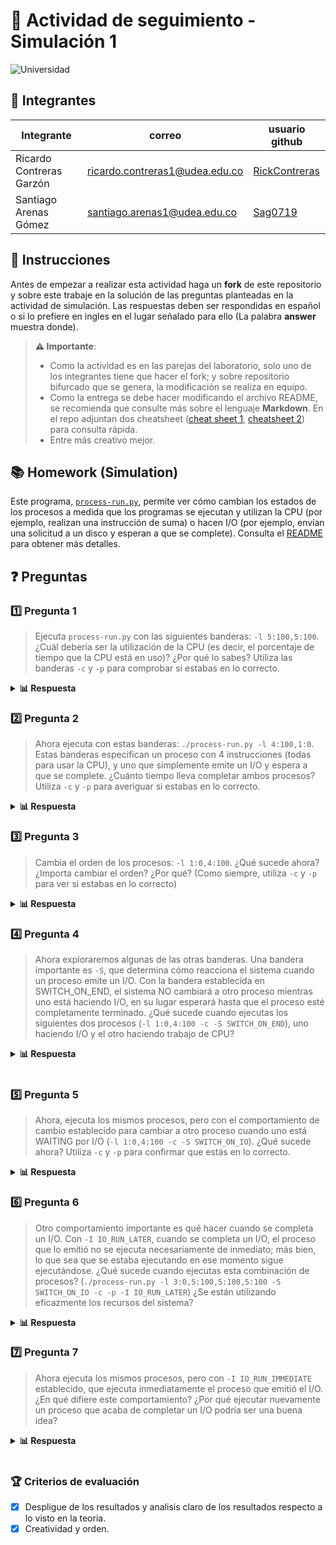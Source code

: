 # 🧪 Actividad de seguimiento - Simulación 1

![Universidad](https://img.shields.io/badge/Universidad-UdeA-green)

## 👥 Integrantes

|Integrante|correo|usuario github|
|---|---|---|
| Ricardo Contreras Garzón | ricardo.contreras1@udea.edu.co | [RickContreras](https://github.com/RickContreras) |
| Santiago Arenas Gómez | santiago.arenas1@udea.edu.co |[Sag0719](https://github.com/Sag0719)|

## 📝 Instrucciones

Antes de empezar a realizar esta actividad haga un **fork** de este repositorio y sobre este trabaje en la solución de las preguntas planteadas en la actividad de simulación. Las respuestas deben ser respondidas en español o si lo prefiere en ingles en el lugar señalado para ello (La palabra **answer** muestra donde).

> **⚠️ Importante**:
> * Como la actividad es en las parejas del laboratorio, solo uno de los integrantes tiene que hacer el fork; y sobre repositorio bifurcado que se genera, la modificación se realiza en equipo.
> * Como la entrega se debe hacer modificando el archivo README, se recomienda que consulte más sobre el lenguaje **Markdown**. En el repo adjuntan dos cheatsheet ([cheat sheet 1](Markdown_Cheat_Sheet.pdf), [cheatsheet 2](markdown-cheatsheet.pdf)) para consulta rápida.
> * Entre más creativo mejor.

## 📚 Homework (Simulation)

Este programa, [`process-run.py`](process-run.py), permite ver cómo cambian los estados de los procesos a medida que los programas se ejecutan y utilizan la CPU (por ejemplo, realizan una instrucción de suma) o hacen I/O (por ejemplo, envían una solicitud a un disco y esperan a que se complete). Consulta el [README](https://github.com/remzi-arpacidusseau/ostep-homework/blob/master/cpu-intro/README.md) para obtener más detalles.

## ❓ Preguntas

### 1️⃣ Pregunta 1

> Ejecuta `process-run.py` con las siguientes banderas: `-l 5:100,5:100`. ¿Cuál debería ser la utilización de la CPU (es decir, el porcentaje de tiempo que la CPU está en uso)? ¿Por qué lo sabes? Utiliza las banderas `-c` y `-p` para comprobar si estabas en lo correcto.

<details>
<summary><b>📊 Respuesta</b></summary>

Al ejecutar el comando:

```bash
python3 ./process-run.py -l 5:100,5:100
```

Se observa que ambos procesos realizan únicamente operaciones en la CPU. A continuación, se muestra cómo se distribuyen las instrucciones:

| **Process 0** | **Process 1** |
|:-------------:|:-------------:|
| cpu | cpu |
| cpu | cpu |
| cpu | cpu |
| cpu | cpu |
| cpu | cpu |

Al ejecutar el comando con las banderas `-c` y `-p`:

```bash
python3 ./process-run.py -l 5:100,5:100 -c -p
```

Se genera la siguiente traza, que detalla el estado de los procesos en cada unidad de tiempo:

| Tiempo | PID: 0 | PID: 1 | CPU | I/O |
|:------:|:------:|:------:|:---:|:---:|
| 1 | RUN:cpu | READY | 1 | |
| 2 | RUN:cpu | READY | 1 | |
| 3 | RUN:cpu | READY | 1 | |
| 4 | RUN:cpu | READY | 1 | |
| 5 | RUN:cpu | READY | 1 | |
| 6 | DONE | RUN:cpu | 1 | |
| 7 | DONE | RUN:cpu | 1 | |
| 8 | DONE | RUN:cpu | 1 | |
| 9 | DONE | RUN:cpu | 1 | |
| 10 | DONE | RUN:cpu | 1 | |

#### 📈 Estadísticas:
| Métrica | Valor |
|:-------:|:-----:|
| Tiempo total | 10 unidades |
| CPU ocupada | 10 unidades |
| I/O ocupada | 0 unidades |

#### 🔍 Análisis:

- En la primera ejecución, se observa cómo cada proceso utiliza la CPU de manera secuencial, pero no se detalla cómo el sistema operativo gestiona el cambio de procesos.
- En la segunda ejecución, con las banderas `-c` y `-p`, se muestra explícitamente el estado de cada proceso en cada unidad de tiempo. Esto permite observar cómo los procesos se turnan para usar la CPU.
- La CPU está ocupada durante todo el tiempo de ejecución, lo que resulta en una utilización del **100%**. No hay operaciones de I/O, por lo que el tiempo ocupado por I/O es **0%**.
   
En resumen, esta simulación demuestra cómo los procesos se alternan en el uso de la CPU y cómo el sistema operativo gestiona su ejecución de manera eficiente.

</details>

### 2️⃣ Pregunta 2

> Ahora ejecuta con estas banderas: `./process-run.py -l 4:100,1:0`. Estas banderas especifican un proceso con 4 instrucciones (todas para usar la CPU), y uno que simplemente emite un I/O y espera a que se complete. ¿Cuánto tiempo lleva completar ambos procesos? Utiliza `-c` y `-p` para averiguar si estabas en lo correcto.

<details>
<summary><b>📊 Respuesta</b></summary>

Al ejecutar el comando:

```bash
python3 process-run.py -l 4:100,1:0
```

Se observa que el Proceso 0 realiza 4 instrucciones en la CPU, mientras que el Proceso 1 realiza una operación de I/O y espera a que esta finalice. A continuación, se muestra cómo se distribuyen las instrucciones:

| **Process 0** | **Process 1** |
|:-------------:|:-------------:|
| cpu | io |
| cpu | io_done |
| cpu | |
| cpu | |

Al ejecutar el comando con las banderas `-c` y `-p`:

```bash
python3 process-run.py -l 4:100,1:0 -c -p
```

Se genera la siguiente traza, que detalla el estado de los procesos en cada unidad de tiempo:

| Tiempo | PID: 0 | PID: 1 | CPU | I/O |
|:------:|:------:|:------:|:---:|:---:|
| 1 | RUN:cpu | READY | 1 | |
| 2 | RUN:cpu | READY | 1 | |
| 3 | RUN:cpu | READY | 1 | |
| 4 | RUN:cpu | READY | 1 | |
| 5 | DONE | RUN:io | 1 | |
| 6 | DONE | BLOCKED | | 1 |
| 7 | DONE | BLOCKED | | 1 |
| 8 | DONE | BLOCKED | | 1 |
| 9 | DONE | BLOCKED | | 1 |
| 10 | DONE | BLOCKED | | 1 |
| 11* | DONE | RUN:io_done | 1 | |

#### 📈 Estadísticas:
| Métrica | Valor |
|:-------:|:-----:|
| Tiempo total | 11 unidades |
| CPU ocupada | 6 unidades |
| I/O ocupada | 5 unidades |
   
#### 🔍 Análisis:

- El **Proceso 0** utiliza la CPU durante 4 unidades de tiempo consecutivas y finaliza.
- El **Proceso 1** realiza una operación de I/O, lo que bloquea su ejecución durante 5 unidades de tiempo hasta que la operación de I/O se completa.
- La CPU está ocupada durante 6 de las 11 unidades de tiempo, lo que resulta en una utilización del **54.55%**.
- La I/O está ocupada durante 5 de las 11 unidades de tiempo, lo que resulta en una utilización del **45.45%**.
   
En resumen, esta simulación muestra cómo el sistema operativo gestiona los procesos que realizan operaciones de I/O. Este caso ilustra un escenario ideal donde la CPU se asigna a otro proceso tan pronto como el proceso actual ha finalizado completamente, maximizando así la eficiencia del uso de los recursos del sistema.

</details>

### 3️⃣ Pregunta 3

> Cambia el orden de los procesos: `-l 1:0,4:100`. ¿Qué sucede ahora? ¿Importa cambiar el orden? ¿Por qué? (Como siempre, utiliza `-c` y `-p` para ver si estabas en lo correcto)

<details>
<summary><b>📊 Respuesta</b></summary>

Al ejecutar el comando:

```bash
python3 ./process-run.py -l 1:0,4:100
```

Se observa que el Proceso 0 realiza una operación de I/O y espera a que esta finalice, mientras que el Proceso 1 utiliza la CPU para ejecutar 4 instrucciones. A continuación, se muestra cómo se distribuyen las instrucciones:

| **Process 0** | **Process 1** |
|:-------------:|:-------------:|
| io | cpu |
| io_done | cpu |
| | cpu |
| | cpu |

Al ejecutar el comando con las banderas `-c` y `-p`:

```bash
python3 ./process-run.py -l 1:0,4:100 -c -p
```

Se genera la siguiente traza, que detalla el estado de los procesos en cada unidad de tiempo:

| Tiempo | PID: 0 | PID: 1 | CPU | I/O |
|:------:|:------:|:------:|:---:|:---:|
| 1 | RUN:io | READY | 1 | |
| 2 | BLOCKED | RUN:cpu | 1 | 1 |
| 3 | BLOCKED | RUN:cpu | 1 | 1 |
| 4 | BLOCKED | RUN:cpu | 1 | 1 |
| 5 | BLOCKED | RUN:cpu | 1 | 1 |
| 6 | BLOCKED | DONE | | 1 |
| 7* | RUN:io_done | DONE | 1 | |

#### 📈 Estadísticas:
| Métrica | Valor |
|:-------:|:-----:|
| Tiempo total | 7 unidades |
| CPU ocupada | 6 unidades |
| I/O ocupada | 5 unidades |
   
#### 🔍 Análisis:

- El **Proceso 0** realiza una operación de I/O en la primera unidad de tiempo y queda bloqueado durante 5 unidades de tiempo mientras espera que la operación de I/O finalice.
- El **Proceso 1** utiliza la CPU durante 4 unidades de tiempo consecutivas y finaliza antes de que el Proceso 0 complete su operación de I/O.
- La CPU está ocupada durante 6 de las 7 unidades de tiempo, lo que resulta en una utilización del **85.71%**.
- La I/O está ocupada durante 5 de las 7 unidades de tiempo, lo que resulta en una utilización del **71.43%**.

En resumen, esta simulación muestra cómo el sistema operativo prioriza el uso de la CPU para procesos listos mientras otros procesos están bloqueados esperando operaciones de I/O. Esto asegura un uso eficiente de los recursos del sistema.

</details>

### 4️⃣ Pregunta 4

> Ahora exploraremos algunas de las otras banderas. Una bandera importante es `-S`, que determina cómo reacciona el sistema cuando un proceso emite un I/O. Con la bandera establecida en SWITCH_ON_END, el sistema NO cambiará a otro proceso mientras uno está haciendo I/O, en su lugar esperará hasta que el proceso esté completamente terminado. ¿Qué sucede cuando ejecutas los siguientes dos procesos (`-l 1:0,4:100 -c -S SWITCH_ON_END`), uno haciendo I/O y el otro haciendo trabajo de CPU?

<details>
<summary><b>📊 Respuesta</b></summary>

Al ejecutar el comando:

```bash
python3 process-run.py -l 1:0,4:100 -c -S SWITCH_ON_END
```

Se genera la siguiente traza, que detalla el estado de los procesos en cada unidad de tiempo:

| Tiempo | PID: 0 | PID: 1 | CPU | I/O |
|:------:|:------:|:------:|:---:|:---:|
| 1 | RUN:io | READY | 1 | |
| 2 | BLOCKED | READY | | 1 |
| 3 | BLOCKED | READY | | 1 |
| 4 | BLOCKED | READY | | 1 |
| 5 | BLOCKED | READY | | 1 |
| 6 | BLOCKED | READY | | 1 |
| 7* | RUN:io_done | READY | 1 | |
| 8 | DONE | RUN:cpu | 1 | |
| 9 | DONE | RUN:cpu | 1 | |
| 10 | DONE | RUN:cpu | 1 | |
| 11 | DONE | RUN:cpu | 1 | |

#### 📈 Estadísticas:
| Métrica | Valor |
|:-------:|:-----:|
| Tiempo total | 11 unidades |
| CPU ocupada | 6 unidades |
| I/O ocupada | 5 unidades |

#### 🔍 Análisis detallado:

- El **Proceso 0** realiza una operación de I/O en la primera unidad de tiempo y queda bloqueado durante 5 unidades de tiempo mientras espera que la operación de I/O finalice.
- Durante este tiempo, el sistema **no cambia** al **Proceso 1**, ya que la bandera `SWITCH_ON_END` indica que no se debe cambiar de proceso hasta que el proceso actual haya terminado completamente.
- Una vez que el **Proceso 0** finaliza su operación de I/O, el **Proceso 1** utiliza la CPU durante 4 unidades de tiempo consecutivas y finaliza.
- La CPU está ocupada durante **6 de las 11 unidades de tiempo**, lo que resulta en una utilización del **54.55%**.
- La I/O está ocupada durante **5 de las 11 unidades de tiempo**, lo que resulta en una utilización del **45.45%**.

#### 💡 Conclusión:

Este comportamiento **no es eficiente**, ya que el sistema permanece inactivo durante el tiempo en que el **Proceso 0** está bloqueado esperando la finalización de su operación de I/O. Esto demuestra que la bandera `SWITCH_ON_END` puede llevar a un uso ineficiente de los recursos del sistema, especialmente en escenarios donde hay procesos listos para ejecutarse mientras otros están bloqueados.  

En este caso, **permitir que el sistema cambie a otro proceso mientras uno está bloqueado** podría mejorar significativamente la utilización de la CPU y reducir el tiempo total de ejecución.

</details>
   <br>

### 5️⃣ Pregunta 5

> Ahora, ejecuta los mismos procesos, pero con el comportamiento de cambio establecido para cambiar a otro proceso cuando uno está WAITING por I/O (`-l 1:0,4:100 -c -S SWITCH_ON_IO`). ¿Qué sucede ahora? Utiliza `-c` y `-p` para confirmar que estás en lo correcto.

<details>
<summary><b>📊 Respuesta</b></summary>

Al ejecutar el comando:

```bash
python3 process-run.py -l 1:0,4:100 -c -S SWITCH_ON_IO
```
Se genera la siguiente traza, que detalla el estado de los procesos en cada unidad de tiempo:

| Tiempo | PID: 0 | PID: 1 | CPU | I/O |
|:------:|:------:|:------:|:---:|:---:|
| 1 | RUN:io | READY | 1 | |
| 2 | BLOCKED | RUN:cpu | | 1 |
| 3 | BLOCKED | RUN:cpu | | 1 |
| 4 | BLOCKED | RUN:cpu | | 1 |
| 5 | BLOCKED | RUN:cpu | | 1 |
| 6 | BLOCKED | DONE | | 1 |
| 7* | RUN:io_done | DONE | 1 | |

#### 📈 Estadísticas:
| Métrica | Valor |
|:-------:|:-----:|
| Tiempo total | 7 unidades |
| CPU ocupada | 6 unidades |
| I/O ocupada | 5 unidades |

#### 🔍 Análisis detallado:

- En la primera unidad de tiempo, el Proceso 0 inicia su operación de I/O y queda bloqueado.

- A partir del segundo ciclo, el sistema cambia inmediatamente al Proceso 1, ya que SWITCH_ON_IO permite el cambio cuando un proceso queda en estado de espera por I/O.

- El Proceso 1 utiliza la CPU durante 4 unidades de tiempo hasta que finaliza su ejecución.

- Después de que el Proceso 1 finaliza, la operación de I/O del Proceso 0 se completa en la unidad de tiempo 7.

- La CPU está ocupada durante 6 de las 7 unidades de tiempo, lo que resulta en una utilización del 85.71%.

- La I/O está ocupada durante 5 de las 7 unidades de tiempo, lo que resulta en una utilización del 71.43%.

#### 💡 Conclusión:

- En comparación con el caso anterior (SWITCH_ON_END), donde la CPU estuvo inactiva durante 5 unidades de tiempo, este enfoque permite que otro proceso utilice la CPU mientras el primero está bloqueado por I/O.

- Esto mejora significativamente la eficiencia del sistema, reduciendo el tiempo total de ejecución de 11 a 7 unidades de tiempo.

- La bandera SWITCH_ON_IO permite un mayor aprovechamiento de los recursos al evitar tiempos muertos cuando un proceso está en espera.
</details>

### 6️⃣ Pregunta 6

> Otro comportamiento importante es qué hacer cuando se completa un I/O. Con `-I IO_RUN_LATER`, cuando se completa un I/O, el proceso que lo emitió no se ejecuta necesariamente de inmediato; más bien, lo que sea que se estaba ejecutando en ese momento sigue ejecutándose. ¿Qué sucede cuando ejecutas esta combinación de procesos? (`./process-run.py -l 3:0,5:100,5:100,5:100 -S SWITCH_ON_IO -c -p -I IO_RUN_LATER`) ¿Se están utilizando eficazmente los recursos del sistema?

<details>
<summary><b>📊 Respuesta</b></summary>

Al ejecutar el comando:

```bash
python3 process-run.py -l 3:0,5:100,5:100,5:100 -S SWITCH_ON_IO -c -p -I IO_RUN_LATER
```
Se genera la siguiente traza, que detalla el estado de los procesos en cada unidad de tiempo:

| Tiempo | PID: 0	| PID: 1	| PID: 2	| PID: 3	| CPU	| I/O |
|:------:|:------:|:------:|:------:|:------:|:---:|:---:|
| 1 | RUN:io  | READY  | READY | READY | 1 | |
| 2 | BLOCKED | RUN:cpu | READY | READY | 1 | 1 |
| 3 | BLOCKED | RUN:cpu | READY | READY | 1 | 1 |
| 4 | BLOCKED | RUN:cpu | READY | READY | 1 | 1 |
| 5 | BLOCKED | RUN:cpu | READY | READY | 1 | 1 |
| 6 | BLOCKED | RUN:cpu | READY | READY | 1 | 1 |
| 7* | READY | DONE | RUN:cpu | READY | 1 | |
| 8 | READY | DONE | RUN:cpu | READY | 1 | |
| 9 | READY | DONE | RUN:cpu | READY | 1 | |
| 10 | READY | DONE | RUN:cpu | READY | 1 | |
| 11 | READY | DONE | RUN:cpu | READY | 1 | |
| 12 | READY | DONE | DONE | RUN:cpu | 1 | |
| 13 | READY | DONE | DONE | RUN:cpu | 1 | |
| 14 | READY | DONE | DONE | RUN:cpu | 1 | |
| 15 | READY | DONE | DONE | RUN:cpu | 1 | |
| 16 | READY | DONE | DONE | RUN:cpu | 1 | |
| 17 | RUN:io_done | DONE | DONE | DONE | 1 | |
| 18 | RUN:io | DONE | DONE | DONE | 1 | |
| 19 | BLOCKED | DONE | DONE | DONE | | 1 |
| 20 | BLOCKED | DONE | DONE | DONE | | 1 |
| 21 | BLOCKED | DONE | DONE | DONE | | 1 |
| 22 | BLOCKED | DONE | DONE | DONE | | 1 |
| 23 | BLOCKED | DONE | DONE | DONE | | 1 |
| 24* | RUN:io_done | DONE | DONE | DONE | 1 | |
| 25 | RUN:io | DONE | DONE | DONE | 1 | |
| 26 | BLOCKED | DONE | DONE | DONE | | 1 |
| 27 | BLOCKED | DONE | DONE | DONE | | 1 |
| 28 | BLOCKED | DONE | DONE | DONE | | 1 |
| 29 | BLOCKED | DONE | DONE | DONE | | 1 |
| 30 | BLOCKED | DONE | DONE | DONE | | 1 |
| 31* | RUN:io_done | DONE | DONE | DONE | 1 | |

#### 📈 Estadísticas:
| Métrica        | Valor    |
|---------------|---------|
| Tiempo total  | 31      |
| CPU ocupada   | 21 (67.74%) |
| I/O ocupada   | 15 (48.39%) |

#### 🔍 Análisis detallado:

- En la primera unidad de tiempo, el Proceso 0 inicia una operación de I/O y queda bloqueado.

- Como el sistema tiene SWITCH_ON_IO, el Proceso 1 toma la CPU y ejecuta sus instrucciones.

- Cuando la operación de I/O de un proceso finaliza, con IO_RUN_LATER este no se ejecuta inmediatamente, sino que sigue en estado READY hasta que le toque su turno en la cola de ejecución.

- Esto causa que la CPU siga ejecutando los otros procesos de CPU en lugar de atender al proceso que finalizó su operación de I/O.

- La CPU se mantiene ocupada durante 21 de las 31 unidades de tiempo, lo que implica un uso del 67.74%.

- La I/O estuvo ocupada durante 15 de las 31 unidades de tiempo, lo que representa un 48.39%.

#### 💡 Conclusión:

- El comportamiento de IO_RUN_LATER retrasa la ejecución de procesos que finalizan operaciones de I/O, permitiendo que otros procesos continúen en la CPU sin interrupción.

- Este enfoque es eficiente para procesos de CPU intensivos, ya que permite que la CPU no se quede inactiva esperando la finalización de una operación de I/O.

- Sin embargo, si un proceso depende de I/O frecuente, este comportamiento puede introducir demoras innecesarias, ya que el proceso que completó su operación de I/O tiene que esperar su turno para volver a ejecutarse.

- Una posible optimización sería usar IO_RUN_IMMEDIATE, que permite que el proceso que termina su I/O reciba la CPU de inmediato, reduciendo tiempos de espera.

</details>

### 7️⃣ Pregunta 7

> Ahora ejecuta los mismos procesos, pero con `-I IO_RUN_IMMEDIATE` establecido, que ejecuta inmediatamente el proceso que emitió el I/O. ¿En qué difiere este comportamiento? ¿Por qué ejecutar nuevamente un proceso que acaba de completar un I/O podría ser una buena idea?

<details>
<summary><b>📊 Respuesta</b></summary>

```bash
python3 process-run.py -l 3:0,5:100,5:100,5:100 -S SWITCH_ON_IO -c -p -I IO_RUN_IMMEDIATE
```
Se genera la siguiente traza, que detalla el estado de los procesos en cada unidad de tiempo:

| Tiempo | PID: 0 | PID: 1 | PID: 2 | PID: 3 | CPU | I/O |
|:------:|:------:|:------:|:------:|:------:|:---:|:---:|
| 1 | RUN:io | READY | READY | READY | 1 | |
| 2 | BLOCKED | RUN:cpu | READY | READY | 1 | 1 |
| 3 | BLOCKED | RUN:cpu | READY | READY | 1 | 1 |
| 4 | BLOCKED | RUN:cpu | READY | READY | 1 | 1 |
| 5 | BLOCKED | RUN:cpu | READY | READY | 1 | 1 |
| 6 | BLOCKED | RUN:cpu | READY | READY | 1 | 1 |
| 7* | RUN:io_done | DONE | READY | READY | 1 | |
| 8 | RUN:io | DONE | READY  | READY | 1 | |
| 9 | BLOCKED | DONE | RUN:cpu | READY | 1 | 1 |
| 10 | BLOCKED | DONE | RUN:cpu | READY | 1 | 1 |
| 11 | BLOCKED | DONE | RUN:cpu | READY | 1 | 1 |
| 12 | BLOCKED | DONE | RUN:cpu | READY | 1 | 1 |
| 13 | BLOCKED | DONE | RUN:cpu | READY | 1 | 1 |
| 14* | RUN:io_done | DONE | DONE | READY | 1 | |
| 15 | RUN:io | DONE | DONE | READY  | 1 | |
| 16 | BLOCKED | DONE | DONE | RUN:cpu | 1 | 1 |
| 17 | BLOCKED | DONE | DONE | RUN:cpu | 1 | 1 |
| 18 | BLOCKED | DONE | DONE | RUN:cpu | 1 | 1 |
| 19 | BLOCKED | DONE | DONE | RUN:cpu | 1 | 1 |
| 20 | BLOCKED | DONE | DONE | RUN:cpu | 1 | 1 |
| 21* | RUN:io_done | DONE | DONE | DONE | 1 | |

#### 📈 Estadísticas:
| Métrica        | Valor    |
|---------------|---------|
| Tiempo total  | 21      |
| CPU ocupada   | 21 (100.00%) |
| I/O ocupada   | 15 (71.43%) |

#### 🔍 Análisis detallado:

- Con IO_RUN_IMMEDIATE, el proceso que finaliza una operación de I/O se ejecuta inmediatamente después de completarla.

- Esto contrasta con la ejecución anterior con IO_RUN_LATER, donde el proceso que terminaba la I/O tenía que esperar a que el proceso en ejecución terminara su tiempo en CPU.

- En este caso, el tiempo total de ejecución se reduce de 31 a 21 unidades, lo que indica una mayor eficiencia.

- La CPU estuvo ocupada el 100% del tiempo, eliminando periodos de inactividad.

- La utilización de I/O también aumentó, pasando del 48.39% al 71.43%, lo que significa que se usó de manera más efectiva.

#### 💡 Conclusión:

Ejecutar inmediatamente un proceso que acaba de completar un I/O mejora significativamente el rendimiento del sistema al evitar tiempos muertos y aprovechar al máximo los recursos disponibles.

Esto es beneficioso en situaciones donde los procesos dependen fuertemente de I/O, como en servidores web o sistemas interactivos, donde reducir la latencia es crucial.

</details>
   <br>

### 🏆 Criterios de evaluación
- [x] Despligue de los resultados y analisis claro de los resultados respecto a lo visto en la teoria.
- [x] Creatividad y orden.
